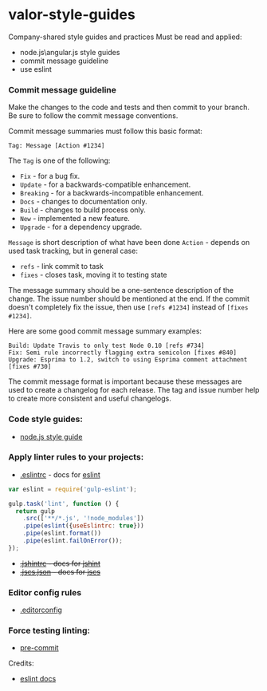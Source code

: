 valor-style-guides
=================

Company-shared style guides and practices
Must be read and applied: 
- node.js\angular.js style guides
- commit message guideline
- use eslint

### Commit message guideline

Make the changes to the code and tests and then commit to your branch. Be sure to follow the commit message conventions.

Commit message summaries must follow this basic format:

```
Tag: Message [Action #1234]
```

The `Tag` is one of the following:
* `Fix` - for a bug fix.
* `Update` - for a backwards-compatible enhancement.
* `Breaking` - for a backwards-incompatible enhancement.
* `Docs` - changes to documentation only.
* `Build` - changes to build process only.
* `New` - implemented a new feature.
* `Upgrade` - for a dependency upgrade.

`Message` is short description of what have been done
`Action` - depends on used task tracking, but in general case:
* `refs` - link commit to task
* `fixes` - closes task, moving it to testing state

The message summary should be a one-sentence description of the change. The issue number should be mentioned at the end. If the commit doesn't completely fix the issue, then use `[refs #1234]` instead of `[fixes #1234]`.

Here are some good commit message summary examples:

```
Build: Update Travis to only test Node 0.10 [refs #734]
Fix: Semi rule incorrectly flagging extra semicolon [fixes #840]
Upgrade: Esprima to 1.2, switch to using Esprima comment attachment [fixes #730]
```

The commit message format is important because these messages are used to create a changelog for each release. The tag and issue number help to create more consistent and useful changelogs.



### Code style guides:
* [node.js style guide](node-style-guide.md)

### Apply linter rules to your projects:
* [.eslintrc](.eslintrc) - docs for  [eslint](http://eslint.org/docs/rules/)
```js
var eslint = require('gulp-eslint');

gulp.task('lint', function () {
  return gulp
    .src(['**/*.js', '!node_modules'])
    .pipe(eslint({useEslintrc: true}))
    .pipe(eslint.format())
    .pipe(eslint.failOnError());
});
```
* ~~[.jshintrc](https://github.com/valor-software/valor-style-guides/blob/master/.jshintrc) - docs for  [jshint](http://jshint.com/docs/)~~
* ~~[.jscs.json](https://github.com/valor-software/valor-style-guides/blob/master/.jscs.json) - docs for   [jscs](http://jscs.info/rules.html)~~

### Editor config rules
* [.editorconfig](https://github.com/valor-software/valor-style-guides/blob/master/.editorconfig)

### Force testing linting:
* [pre-commit](https://www.npmjs.com/package/pre-commit)

Credits: 
* [eslint docs](http://eslint.org/docs/developer-guide/contributing.html)
